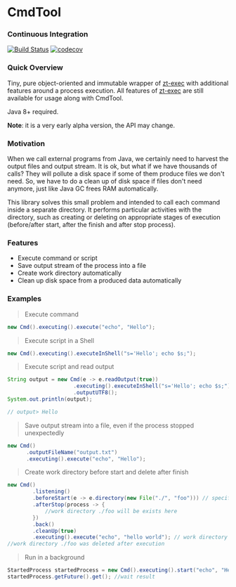 # CmdTool 
### Continuous Integration
[![Build Status](https://travis-ci.org/alekseysotnikov/CmdTool.svg?branch=master)](https://travis-ci.org/alekseysotnikov/CmdTool) [![codecov](https://codecov.io/gh/alekseysotnikov/CmdTool/branch/master/graph/badge.svg)](https://codecov.io/gh/alekseysotnikov/CmdTool)

### Quick Overview
Tiny, pure object-oriented and immutable wrapper of [zt-exec](https://github.com/zeroturnaround/zt-exec) with additional features around a process execution. All features of [zt-exec](https://github.com/zeroturnaround/zt-exec) are still available for usage along with CmdTool.

Java 8+ required.

**Note**: it is a very early alpha version, the API may change.

### Motivation
When we call external programs from Java, we certainly need to harvest the output files and output stream. It is ok, but what if we have thousands of calls? They will pollute a disk space if some of them produce files we don't need. 
So, we have to do a clean up of disk space if files don't need anymore, just like Java GC frees RAM automatically.

This library solves this small problem and intended to call each command inside a separate directory. It performs particular activities with the directory, such as creating or deleting on appropriate stages of execution (before/after start, after the finish and after stop process). 

### Features
- Execute command or script
- Save output stream of the process into a file
- Create work directory automatically
- Clean up disk space from a produced data automatically

### Examples
> Execute command
````java
new Cmd().executing().execute("echo", "Hello");
````
> Execute script in a Shell
````java
new Cmd().executing().executeInShell("s='Hello'; echo $s;");
````
> Execute script and read output
````java
String output = new Cmd(e -> e.readOutput(true))
                     .executing().executeInShell("s='Hello'; echo $s;")
                     .outputUTF8();
System.out.println(output);

// output> Hello
````
> Save output stream into a file, even if the process stopped unexpectedly
```java
new Cmd()
      .outputFileName("output.txt")
      .executing().execute("echo", "Hello");
````
> Create work directory before start and delete after finish
````java
new Cmd()
        .listening()
        .beforeStart(e -> e.directory(new File("./", "foo"))) // specify work directory ./foo
        .afterStop(process -> {
            //work directory ./foo will be exists here
        })
        .back()
        .cleanUp(true)
        .executing().execute("echo", "hello world"); // work directory ./foo will be created automatically
//work directory ./foo was deleted after execution
````
> Run in a background
````java
StartedProcess startedProcess = new Cmd().executing().start("echo", "Hello");
startedProcess.getFuture().get(); //wait result
````
